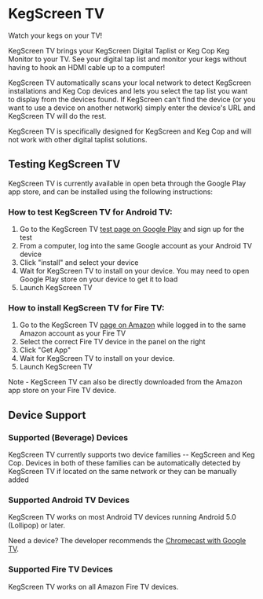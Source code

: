 # KegScreen TV

Watch your kegs on your TV!

KegScreen TV brings your KegScreen Digital Taplist or Keg Cop Keg Monitor to your TV. See your digital tap list and monitor your kegs without having to hook an HDMI cable up to a computer!

KegScreen TV automatically scans your local network to detect KegScreen installations and Keg Cop devices and lets you select the tap list you want to display from the devices found. If KegScreen can't find the device (or you want to use a device on another network) simply enter the device's URL and KegScreen TV will do the rest.

KegScreen TV is specifically designed for KegScreen and Keg Cop and will not work with other digital taplist solutions.


## Testing KegScreen TV

KegScreen TV is currently available in open beta through the Google Play app store, and can be installed using the following instructions:

### How to test KegScreen TV for Android TV:

1. Go to the KegScreen TV [test page on Google Play](https://play.google.com/apps/testing/com.kegscreen.kegscreentv) and sign up for the test
2. From a computer, log into the same Google account as your Android TV device
3. Click "install" and select your device
4. Wait for KegScreen TV to install on your device. You may need to open Google Play store on your device to get it to load
5. Launch KegScreen TV


### How to install KegScreen TV for Fire TV:

1. Go to the KegScreen TV [page on Amazon](https://www.amazon.com/gp/product/B0BFHNVYZ1) while logged in to the same Amazon account as your Fire TV
2. Select the correct Fire TV device in the panel on the right
3. Click "Get App"
4. Wait for KegScreen TV to install on your device.
5. Launch KegScreen TV

Note - KegScreen TV can also be directly downloaded from the Amazon app store on your Fire TV device.


## Device Support


### Supported (Beverage) Devices

KegScreen TV currently supports two device families -- KegScreen and Keg Cop. Devices in both of these families can be automatically detected by KegScreen TV if located on the same network or they can be manually added


### Supported Android TV Devices

KegScreen TV works on most Android TV devices running Android 5.0 (Lollipop) or later. 

Need a device? The developer recommends the [Chromecast with Google TV](https://store.google.com/product/chromecast_google_tv?hl=en-US).


### Supported Fire TV Devices

KegScreen TV works on all Amazon Fire TV devices.

